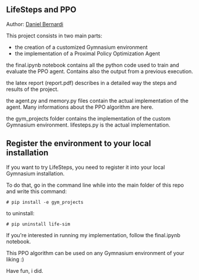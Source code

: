 ## LifeSteps and PPO

Author: [Daniel Bernardi](http://github.com/ancaah)

This project consists in two main parts:
- the creation of a customized Gymnasium environment
- the implementation of a Proximal Policy Optimization Agent

the final.ipynb notebook contains all the python code used to train and evaluate the PPO agent. Contains also the output from a previous execution.

the latex report (report.pdf) describes in a detailed way the steps and results of the project.

the agent.py and memory.py files contain the actual implementation of the agent. Many informations about the PPO algorithm are here.

the gym_projects folder contains the implementation of the custom Gymnasium environment. lifesteps.py is the actual implementation.


## Register the environment to your local installation
If you want to try LifeSteps, you need to register it into your local Gymnasium installation.

To do that, go in the command line while into the main folder of this repo and write this command:
```
# pip install -e gym_projects
```
to uninstall:
```
# pip uninstall life-sim
```

If you're interested in running my implementation, follow the final.ipynb notebook.

This PPO algorithm can be used on any Gymnasium environment of your liking :\)

Have fun, i did.

